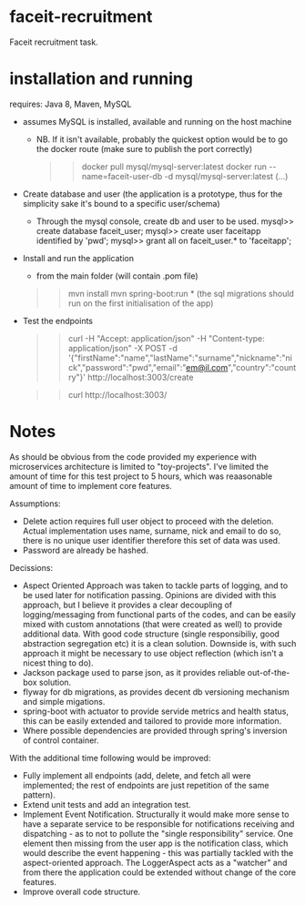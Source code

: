 # faceit-recruitment
Faceit recruitment task.


# installation and running 

requires: Java 8, Maven, MySQL

- assumes MySQL is installed, available and running on the host machine 
	* NB. If it isn't available, probably the quickest option would be to go the docker route (make sure to publish the port correctly)
		>> docker pull mysql/mysql-server:latest
		>> docker run --name=faceit-user-db -d mysql/mysql-server:latest 
		(...)

- Create database and user (the application is a prototype, thus for the simplicity sake it's bound to a specific user/schema)
	* Through the mysql console, create db and user to be used. 
	mysql>> create database faceit_user;
	mysql>> create user faceitapp identified by 'pwd';
	mysql>> grant all on faceit_user.* to 'faceitapp';

- Install and run the application
	* from the main folder (will contain .pom file)
	>> mvn install 
	>> mvn spring-boot:run
		* (the sql migrations should run on the first initialisation of the app)

- Test the endpoints 
	>>  curl -H "Accept: application/json" -H "Content-type: application/json" -X POST -d '{"firstName":"name","lastName":"surname","nickname":"nick","password":"pwd","email":"em@il.com","country":"country"}' http://localhost:3003/create

	>> curl http://localhost:3003/



# Notes

As should be obvious from the code provided my experience with microservices architecture is limited to "toy-projects".
I've limited the amount of time for this test project to 5 hours, which was reaasonable amount of time to implement core features. 

Assumptions: 

- Delete action requires full user object to proceed with the deletion. Actual implementation uses name, surname, nick and email to do so, there is no unique user identifier therefore this set of data was used. 
- Password are already be hashed.


Decissions: 
- Aspect Oriented Approach was taken to tackle parts of logging, and to be used later for notification passing. Opinions are divided with this approach, but I believe it provides a clear decoupling of logging/messaging from functional parts of the codes, and can be easily mixed with custom annotations (that were created as well) to provide additional data. With good code structure (single responsibiliy, good abstraction segregation etc) it is a clean solution. Downside is, with such approach it might be necessary to use object reflection (which isn't a nicest thing to do).
- Jackson package used to parse json, as it provides reliable out-of-the-box solution. 
- flyway for db migrations, as provides decent db versioning mechanism and simple migations. 
- spring-boot with actuator to provide servide metrics and health status, this can be easily extended and tailored to provide more information. 
- Where possible dependencies are provided through spring's inversion of control container. 


With the additional time following would be improved:

- Fully implement all endpoints (add, delete, and fetch all were implemented; the rest of endpoints are just repetition of the same pattern).
- Extend unit tests and add an integration test.
- Implement Event Notification. Structurally it would make more sense to have a separate service to be responsible for notifications receiving and dispatching - as to not to pollute the "single responsibility" service. One element then missing from the user app is the notification class, which would describe the event happening - this was partially tackled with the aspect-oriented approach. The LoggerAspect acts as a "watcher" and from there the application could be extended without change of the core features. 
- Improve overall code structure.  


